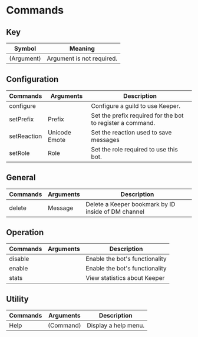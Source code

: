 # Commands

## Key 
| Symbol      | Meaning                        |
| ----------- | ------------------------------ |
| (Argument)  | Argument is not required.      |

## Configuration
| Commands    | Arguments     | Description                                                |
| ----------- | ------------- | ---------------------------------------------------------- |
| configure   |               | Configure a guild to use Keeper.                           |
| setPrefix   | Prefix        | Set the prefix required for the bot to register a command. |
| setReaction | Unicode Emote | Set the reaction used to save messages                     |
| setRole     | Role          | Set the role required to use this bot.                     |

## General
| Commands | Arguments | Description                                         |
| -------- | --------- | --------------------------------------------------- |
| delete   | Message   | Delete a Keeper bookmark by ID inside of DM channel |

## Operation
| Commands | Arguments | Description                    |
| -------- | --------- | ------------------------------ |
| disable  |           | Enable the bot's functionality |
| enable   |           | Enable the bot's functionality |
| stats    |           | View statistics about Keeper   |

## Utility
| Commands | Arguments | Description          |
| -------- | --------- | -------------------- |
| Help     | (Command) | Display a help menu. |

